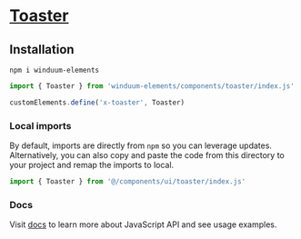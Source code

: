 # [Toaster](https://winduum.dev/docs/components/toaster.html)

## Installation
```shell
npm i winduum-elements
```

```js
import { Toaster } from 'winduum-elements/components/toaster/index.js'

customElements.define('x-toaster', Toaster)
```

### Local imports
By default, imports are directly from `npm` so you can leverage updates.
Alternatively, you can also copy and paste the code from this directory to your project and remap the imports to local.

```js
import { Toaster } from '@/components/ui/toaster/index.js'
```

### Docs
Visit [docs](https://winduum.dev/docs/components/toaster.html) to learn more about JavaScript API and see usage examples.
